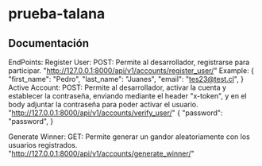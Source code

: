 # prueba-talana

## Documentación


EndPoints:
Register User:
    POST: Permite al desarrollador, registrarse para participar.
     "http://127.0.0.1:8000/api/v1/accounts/register_user/"
    Example:
        {
        "first_name": "Pedro",
        "last_name": "Juanes",
        "email": "tes23@test.cl",
        }
Active Account:
    POST: Permite al desarrollador, activar la cuenta y establecer la contraseña, enviando mediante el header "x-token", y en el body adjuntar la contraseña para poder activar el usuario.
        "http://127.0.0.1:8000/api/v1/accounts/verify_user/"
        {
        "password": "password",
        }


Generate Winner:
    GET: Permite generar un gandor aleatoriamente con los usuarios registrados.
        "http://127.0.0.1:8000/api/v1/accounts/generate_winner/"